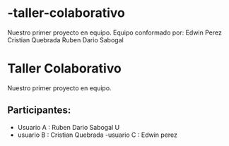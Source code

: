 # -taller-colaborativo
 Nuestro primer proyecto en equipo.
 Equipo conformado por:
 Edwin Perez
 Cristian Quebrada
 Ruben Dario Sabogal

 # Taller Colaborativo
Nuestro primer proyecto en equipo.
## Participantes:
- Usuario A : Ruben Dario Sabogal U
- usuario B : Cristian Quebrada 
-usuario C : Edwin perez
